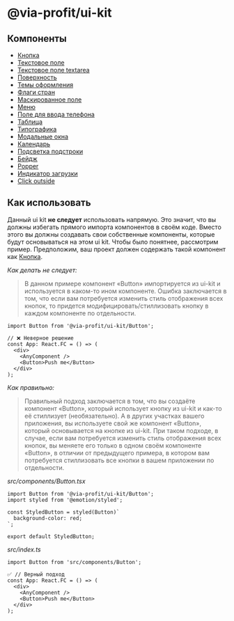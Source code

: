 # @via-profit/ui-kit

## Компоненты

- [Кнопка](./button/README.md)
- [Текстовое поле](./text-field/README.md)
- [Текстовое поле textarea](./text-area/README.md)
- [Поверхность](./surface/README.md)
- [Темы оформления](./theming/README.md)
- [Флаги стран](./country-flags/README.md)
- [Маскированное поле](./masked-field/README.md)
- [Меню](./menu/README.md)
- [Поле для ввода телефона](./phone-field/README.md)
- [Таблица](./table/README.md)
- [Типографика](./typography/README.md)
- [Модальные окна](./modal/README.md)
- [Календарь](./calendar/README.md)
- [Подсветка подстроки](./highlighted/README.md)
- [Бейдж](./badge/README.md)
- [Popper](./popper/README.md)
- [Индикатор загрузки](./loading-indicator/README.md)
- [Click outside](./click-outside/README.md)

## Как использовать

Данный ui kit **не следует** использовать напрямую. Это значит, что вы должны избегать прямого импорта компонентов в своём коде. Вместо этого вы должны создавать свои собственные компоненты, которые будут основываться на этом ui kit. Чтобы было понятнее, рассмотрим пример. Предположим, ваш проект должен содержать такой компонент как [Кнопка](./button/README.md).

_Как делать не следует:_

> В данном примере компонент «Button» импортируется из ui-kit и используется в каком-то ином компоненте. Ошибка заключается в том, что если вам потребуется изменить стиль отображения всех кнопок, то придется модифицировать/стиллизовать кнопку в каждом компоненте по отдельности.

```tsx
import Button from '@via-profit/ui-kit/Button';

// ❌ Неверное решение
const App: React.FC = () => (
  <div>
    <AnyComponent />
    <Button>Push me</Button>
  </div>
);
```

_Как правильно:_

> Правильный подход заключается в том, что вы создаёте компонент «Button», который использует кнопку из ui-kit и как-то её стиллизует (необязательно). А в других участках вашего приложения, вы используете свой же компонент «Button», который основывается на кнопке из ui-kit. При таком подходе, в случае, если вам потребуется изменить стиль отображения всех кнопок, вы меняете его только в одном своём компоненте «Button», в отличии от предыдущего примера, в котором вам потребуется стиллизовать все кнопки в вашем приложении по отдельности.

_src/components/Button.tsx_

```tsx
import Button from '@via-profit/ui-kit/Button';
import styled from '@emotion/styled';

const StyledButton = styled(Button)`
  background-color: red;
`;

export default StyledButton;
```

_src/index.ts_

```tsx
import Button from 'src/components/Button';

✅ // Верный подход
const App: React.FC = () => (
  <div>
    <AnyComponent />
    <Button>Push me</Button>
  </div>
);
```

